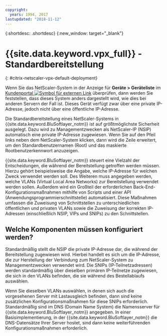 ```yaml
---
copyright:
  years: 1994, 2017
lastupdated: "2018-11-12"
---
```


{:shortdesc: .shortdesc}
{:new_window: target="_blank"}

# {{site.data.keyword.vpx_full}} - Standardbereitstellung
{: #citrix-netscaler-vpx-default-deployment}

Wenn Sie das NetScaler-System in der Anzeige für **Geräte > Geräteliste** im [Kundenportal ![Symbol für externen Link](../../icons/launch-glyph.svg "Symbol für externen Link")](https://control.softlayer.com/) überprüfen, dann werden Sie feststellen, dass dieses System anders dargestellt wird, wie dies bei anderen Servern der Fall ist. Dieses Gerät verfügt zwar über eine private IP-Adresse, jedoch nicht über eine öffentliche IP-Adresse.

Die Standardbereitstellung eines NetScaler-Systems in {{site.data.keyword.BluSoftlayer_notm}} ist auf größtmöglichste Sicherheit ausgelegt. Dazu wird zu Managementzwecken als NetScaler-IP (NSIP) automatisch eine private IP-Adresse zugewiesen. Wenn Sie auf den Pfeil links neben dem NetScaler-System klicken, dann wird die Zeile erweitert, um den Standardbenutzernamen (Root) und das maskierte Rootbenutzerkennwort anzuzeigen. 

{{site.data.keyword.BluSoftlayer_notm}} steuert eine Vielzahl der Entscheidungen, die während der Bereitstellung getroffen werden müssen. Hierzu gehört beispielsweise die Angabe, welche IP-Adresse für welchen Zweck verwendet werden soll. Des Weiteren muss angegeben werden, welche VLANs (Virtual Local Area Networks) zur Bereitstellung verwendet werden sollen. Außerdem wird ein Großteil der erforderlichen Back-End-Konfigurationsmaßnahmen mithilfe von Scripts und einer API (Anwendungsprogrammierschnittstelle) automatisiert. Diese Maßnahmen umfassen die Zuweisung von Schnittstellen zu unterschiedlichen öffentlichen und privaten VLANs sowie die Zuweisung der korrekten IP-Adressen (einschließlich NSIP, VIPs und SNIPs) zu den Schnittstellen.

## Welche Komponenten müssen konfiguriert werden?

Standardmäßig stellt die NSIP die private IP-Adresse dar, die während der Bereitstellung zugewiesen wird. Hierbei handelt es sich um die IP-Adresse, die zur Herstellung der Verbindung zum NetScaler-System zu Managementzwecken verwendet wird. Die SNIPs (IP-Teilnetzadressen) werden standardmäßig über dieselben primären IP-Teilnetze zugewiesen, die sich in den VLANs befinden, die sie während des Bestellablaufs auswählen. 

Wenn Sie dieselben VLANs auswählen, in denen sich auch die vorgesehenen Server mit Lastausgleich befinden, dann sind keine zusätzlichen Konfigurationsmaßnahmen für diese SNIPs erforderlich. Standardmäßig sind im DNS (Domain Name System) die Namensserver für {{site.data.keyword.BluSoftlayer_notm}} angegeben. In einer Basisimplementierung, in der {{site.data.keyword.BluSoftlayer_notm}} die DNS-Datensätze Ihrer Server hostet, sind dann keine weiterführenden Konfigurationsmaßnahmen erforderlich.
